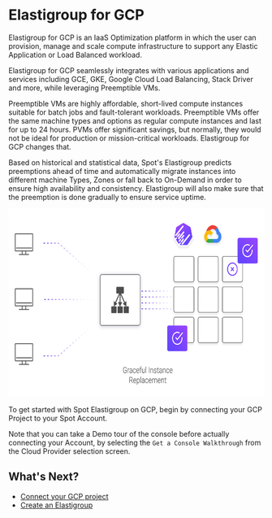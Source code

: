 # Elastigroup for GCP

Elastigroup for GCP is an IaaS Optimization platform in which the user can provision, manage and scale compute infrastructure to support any Elastic Application or Load Balanced workload.

Elastigroup for GCP seamlessly integrates with various applications and services including GCE, GKE, Google Cloud Load Balancing, Stack Driver and more, while leveraging Preemptible VMs.

Preemptible VMs are highly affordable, short-lived compute instances suitable for batch jobs and fault-tolerant workloads. Preemptible VMs offer the same machine types and options as regular compute instances and last for up to 24 hours. PVMs offer significant savings, but normally, they would not be ideal for production or mission-critical workloads. Elastigroup for GCP changes that.

Based on historical and statistical data, Spot's Elastigroup predicts preemptions ahead of time and automatically migrate instances into different machine Types, Zones or fall back to On-Demand in order to ensure high availability and consistency. Elastigroup will also make sure that the preemption is done gradually to ensure service uptime.

<img src="/elastigroup/_media/gettingstarted-elastigroup-arch-gcp-01.png" width="640" height="370" />

To get started with Spot Elastigroup on GCP, begin by connecting your GCP Project to your Spot Account.

Note that you can take a Demo tour of the console before actually connecting your Account, by selecting the `Get a Console Walkthrough` from the Cloud Provider selection screen.

## What's Next?

- [Connect your GCP project](connect-your-cloud-provider/gcp-project)
- [Create an Elastigroup](elastigroup/getting-started/create-an-elastigroup-for-gcp)
